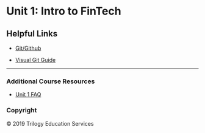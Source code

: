 # Unit 1: Intro to FinTech

## Helpful Links

* [Git/Github](https://github.com/Multishifties/No-Nonsense-Github-Project)

* [Visual Git Guide](http://marklodato.github.io/visual-git-guide/index-en.html)

- - -

### Additional Course Resources

* [Unit 1 FAQ](../../../05-Student-Resources/unit-1/readme.md)

### Copyright

© 2019 Trilogy Education Services

